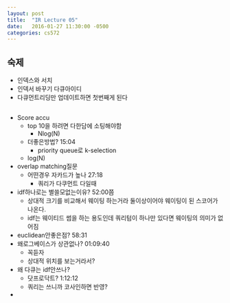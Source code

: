 ```yaml
---
layout: post
title:  "IR Lecture 05"
date:   2016-01-27 11:30:00 -0500
categories: cs572
---
```



## 숙제
* 인덱스와 서치
* 인덱서 바꾸기 다큐아이디 
* 다큐먼트리딩만 업데이트하면 첫번째게 된다

## 
* Score accu
	* top 10을 하려면 다한담에 소팅해야함 
		* Nlog(N)
	* 더좋은방법? 15:04
		* priority queue로 k-selection
	* 	log(N)
*  overlap matching질문
	*  어떤경우 자카드가 높나 27:18
		*  쿼리가 다쿠먼트 다일때
*  idf하나로는 별쓸모없는이유? 52:00쯤
	*  상대적 크기를 비교해서 웨이팅 하는거라 둘이상이어야 웨이팅이 된 스코어가 나온다.
	*  idf는 웨이티드 썸을 하는 용도인데 쿼리텀이 하나만 있다면 웨이팅의 의미가 없어짐
*  euclidean안좋은점? 58:31
*  왜로그베이스가 상관없나? 01:09:40
	*  꼭듣자
	*  상대적 위치를 보는거라서?
*  왜 다큐는 idf안쓰나?
	*  닷프로닥트? 1:12:12
	*  쿼리는 쓰니까 코사인하면 반영?
*  